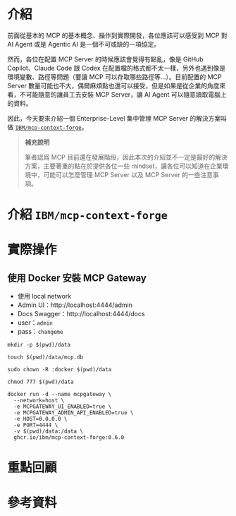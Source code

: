 # 介紹

前面從基本的 MCP 的基本概念、操作到實際開發，各位應該可以感受到 MCP 對 AI Agent 或是 Agentic AI 是一個不可或缺的一項協定。

然而，各位在配置 MCP Server 的時候應該會覺得有點亂，像是 GitHub Copilot、Claude Code 跟 Codex 在配置檔的格式都不太一樣，另外也遇到像是環境變數、路徑等問題（要讓 MCP 可以存取哪些路徑等...）。目前配置的 MCP Server 數量可能也不大，偶爾麻煩點也還可以接受，但是如果是從企業的角度來看，不可能隨意的讓員工去安裝 MCP Server，讓 AI Agent 可以隨意讀取電腦上的資料。

因此，今天要來介紹一個 Enterprise-Level 集中管理 MCP Server 的解決方案叫做 [`IBM/mcp-context-forge`](https://github.com/IBM/mcp-context-forge)。

> **補充說明**
>
> 筆者認爲 MCP 目前還在發展階段，因此本次的介紹並不一定是最好的解決方案，主要著重的點在於提供各位一些 mindset，讓各位可以知道在企業環境中，可能可以怎麼管理 MCP Server 以及 MCP Server 的一些注意事項。

# 介紹 `IBM/mcp-context-forge`




# 實際操作

## 使用 Docker 安裝 MCP Gateway

- 使用 local network
- Admin UI：http://localhost:4444/admin
- Docs Swagger：http://localhost:4444/docs
- user：`admin`
- pass：`changeme`

```shell
mkdir -p $(pwd)/data

touch $(pwd)/data/mcp.db

sudo chown -R :docker $(pwd)/data

chmod 777 $(pwd)/data

docker run -d --name mcpgateway \
  --network=host \
  -e MCPGATEWAY_UI_ENABLED=true \
  -e MCPGATEWAY_ADMIN_API_ENABLED=true \
  -e HOST=0.0.0.0 \
  -e PORT=4444 \
  -v $(pwd)/data:/data \
  ghcr.io/ibm/mcp-context-forge:0.6.0
```

# 重點回顧

# 參考資料